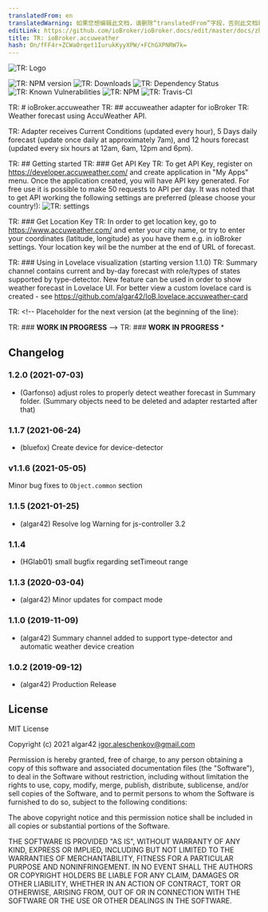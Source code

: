 ```yaml
---
translatedFrom: en
translatedWarning: 如果您想编辑此文档，请删除“translatedFrom”字段，否则此文档将再次自动翻译
editLink: https://github.com/ioBroker/ioBroker.docs/edit/master/docs/zh-cn/adapterref/iobroker.accuweather/README.md
title: TR: ioBroker.accuweather
hash: On/fFF4r+ZCWa0rqet1IurukKyyXPW/+FChGXPNRW7k=
---
```

![TR: Logo](../../../en/adapterref/iobroker.accuweather/admin/accuweather.png)

![TR: NPM version](http://img.shields.io/npm/v/iobroker.accuweather.svg)
![TR: Downloads](https://img.shields.io/npm/dm/iobroker.accuweather.svg)
![TR: Dependency Status](https://img.shields.io/david/algar42/iobroker.accuweather.svg)
![TR: Known Vulnerabilities](https://snyk.io/test/github/algar42/ioBroker.accuweather/badge.svg)
![TR: NPM](https://nodei.co/npm/iobroker.accuweather.png?downloads=true)
![TR: Travis-CI](http://img.shields.io/travis/algar42/ioBroker.accuweather/master.svg)

TR: # ioBroker.accuweather
TR: ## accuweather adapter for ioBroker
TR: Weather forecast using AccuWeather API.

TR: Adapter receives Current Conditions (updated every hour), 5 Days daily forecast (update once daily at approximately 7am), and 12 hours forecast (updated every six hours at 12am, 6am, 12pm and 6pm).

TR: ## Getting started
TR: ### Get API Key
TR: To get API Key, register on https://developer.accuweather.com/ and create application in \"My Apps\" menu. Once the application created, you will have API key generated.
For free use it is possible to make 50 requests to API per day.
It was noted that to get API working the following settings are preferred (please choose your country!): ![TR: settings](../../../en/adapterref/iobroker.accuweather/admin/image.png)

TR: ### Get Location Key
TR: In order to get location key, go to https://www.accuweather.com/ and enter your city name, or try to enter your coordinates (latitude, longitude) as you have them e.g. in ioBroker settings.
Your location key wil be the number at the end of URL of forecast.

TR: ### Using in Lovelace visualization (starting version 1.1.0)
TR: Summary channel contains current and by-day forecast with role/types of states supported by type-detector.
New feature can be used in order to show weather forecast in Lovelace UI.
For better view a custom lovelace card is created - see https://github.com/algar42/IoB.lovelace.accuweather-card

TR: <!-- Placeholder for the next version (at the beginning of the line):

TR: ### **WORK IN PROGRESS** -->
TR: ### **WORK IN PROGRESS** *

## Changelog
### 1.2.0 (2021-07-03)
* (Garfonso) adjust roles to properly detect weather forecast in Summary folder. (Summary objects need to be deleted and adapter restarted after that)

### 1.1.7 (2021-06-24)
* (bluefox) Create device for device-detector 

### v1.1.6 (2021-05-05)
Minor bug fixes to `Object.common` section

### 1.1.5 (2021-01-25)
* (algar42) Resolve log Warning for js-controller 3.2

### 1.1.4
* (HGlab01) small bugfix regarding setTimeout range

### 1.1.3 (2020-03-04)
* (algar42) Minor updates for compact mode

### 1.1.0 (2019-11-09)
* (algar42) Summary channel added to support type-detector and automatic weather device creation

### 1.0.2 (2019-09-12)
* (algar42) Production Release

## License
MIT License

Copyright (c) 2021 algar42 <igor.aleschenkov@gmail.com>

Permission is hereby granted, free of charge, to any person obtaining a copy
of this software and associated documentation files (the "Software"), to deal
in the Software without restriction, including without limitation the rights
to use, copy, modify, merge, publish, distribute, sublicense, and/or sell
copies of the Software, and to permit persons to whom the Software is
furnished to do so, subject to the following conditions:

The above copyright notice and this permission notice shall be included in all
copies or substantial portions of the Software.

THE SOFTWARE IS PROVIDED "AS IS", WITHOUT WARRANTY OF ANY KIND, EXPRESS OR
IMPLIED, INCLUDING BUT NOT LIMITED TO THE WARRANTIES OF MERCHANTABILITY,
FITNESS FOR A PARTICULAR PURPOSE AND NONINFRINGEMENT. IN NO EVENT SHALL THE
AUTHORS OR COPYRIGHT HOLDERS BE LIABLE FOR ANY CLAIM, DAMAGES OR OTHER
LIABILITY, WHETHER IN AN ACTION OF CONTRACT, TORT OR OTHERWISE, ARISING FROM,
OUT OF OR IN CONNECTION WITH THE SOFTWARE OR THE USE OR OTHER DEALINGS IN THE
SOFTWARE.